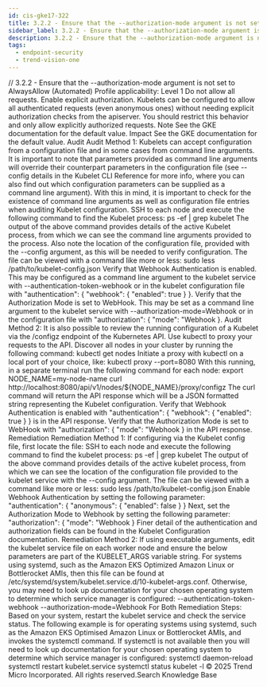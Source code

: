 ```yaml
---
id: cis-gke17-322
title: 3.2.2 - Ensure that the --authorization-mode argument is not set to AlwaysAllow (Automated)
sidebar_label: 3.2.2 - Ensure that the --authorization-mode argument is not set to AlwaysAllow (Automated)
description: 3.2.2 - Ensure that the --authorization-mode argument is not set to AlwaysAllow (Automated)
tags:
  - endpoint-security
  - trend-vision-one
---
```


/*<![CDATA[*/ $('#title').html($('meta[name=map-description]').attr('content')); /*]]>*/ 3.2.2 - Ensure that the --authorization-mode argument is not set to AlwaysAllow (Automated) Profile applicability: Level 1 Do not allow all requests. Enable explicit authorization. Kubelets can be configured to allow all authenticated requests (even anonymous ones) without needing explicit authorization checks from the apiserver. You should restrict this behavior and only allow explicitly authorized requests. Note See the GKE documentation for the default value. Impact See the GKE documentation for the default value. Audit Audit Method 1: Kubelets can accept configuration from a configuration file and in some cases from command line arguments. It is important to note that parameters provided as command line arguments will override their counterpart parameters in the configuration file (see --config details in the Kubelet CLI Reference for more info, where you can also find out which configuration parameters can be supplied as a command line argument). With this in mind, it is important to check for the existence of command line arguments as well as configuration file entries when auditing Kubelet configuration. SSH to each node and execute the following command to find the Kubelet process: ps -ef | grep kubelet The output of the above command provides details of the active Kubelet process, from which we can see the command line arguments provided to the process. Also note the location of the configuration file, provided with the --config argument, as this will be needed to verify configuration. The file can be viewed with a command like more or less: sudo less /path/to/kubelet-config.json Verify that Webhook Authentication is enabled. This may be configured as a command line argument to the kubelet service with --authentication-token-webhook or in the kubelet configuration file with "authentication": { "webhook": { "enabled": true } }. Verify that the Authorization Mode is set to WebHook. This may be set as a command line argument to the kubelet service with --authorization-mode=Webhook or in the configuration file with "authorization": { "mode": "Webhook }. Audit Method 2: It is also possible to review the running configuration of a Kubelet via the /configz endpoint of the Kubernetes API. Use kubectl to proxy your requests to the API. Discover all nodes in your cluster by running the following command: kubectl get nodes Initiate a proxy with kubectl on a local port of your choice, like: kubectl proxy --port=8080 With this running, in a separate terminal run the following command for each node: export NODE_NAME=my-node-name curl http://localhost:8080/api/v1/nodes/${NODE_NAME}/proxy/configz The curl command will return the API response which will be a JSON formatted string representing the Kubelet configuration. Verify that Webhook Authentication is enabled with "authentication": { "webhook": { "enabled": true } } is in the API response. Verify that the Authorization Mode is set to WebHook with "authorization": { "mode": "Webhook } in the API response. Remediation Remediation Method 1: If configuring via the Kubelet config file, first locate the file: SSH to each node and execute the following command to find the kubelet process: ps -ef | grep kubelet The output of the above command provides details of the active kubelet process, from which we can see the location of the configuration file provided to the kubelet service with the --config argument. The file can be viewed with a command like more or less: sudo less /path/to/kubelet-config.json Enable Webhook Authentication by setting the following parameter: "authentication": { "anonymous": { "enabled": false } } Next, set the Authorization Mode to Webhook by setting the following parameter: "authorization": { "mode": "Webhook } Finer detail of the authentication and authorization fields can be found in the Kubelet Configuration documentation. Remediation Method 2: If using executable arguments, edit the kubelet service file on each worker node and ensure the below parameters are part of the KUBELET_ARGS variable string. For systems using systemd, such as the Amazon EKS Optimized Amazon Linux or Bottlerocket AMIs, then this file can be found at /etc/systemd/system/kubelet.service.d/10-kubelet-args.conf. Otherwise, you may need to look up documentation for your chosen operating system to determine which service manager is configured: --authentication-token-webhook --authorization-mode=Webhook For Both Remediation Steps: Based on your system, restart the kubelet service and check the service status. The following example is for operating systems using systemd, such as the Amazon EKS Optimised Amazon Linux or Bottlerocket AMIs, and invokes the systemctl command. If systemctl is not available then you will need to look up documentation for your chosen operating system to determine which service manager is configured: systemctl daemon-reload systemctl restart kubelet.service systemctl status kubelet -l © 2025 Trend Micro Incorporated. All rights reserved.Search Knowledge Base